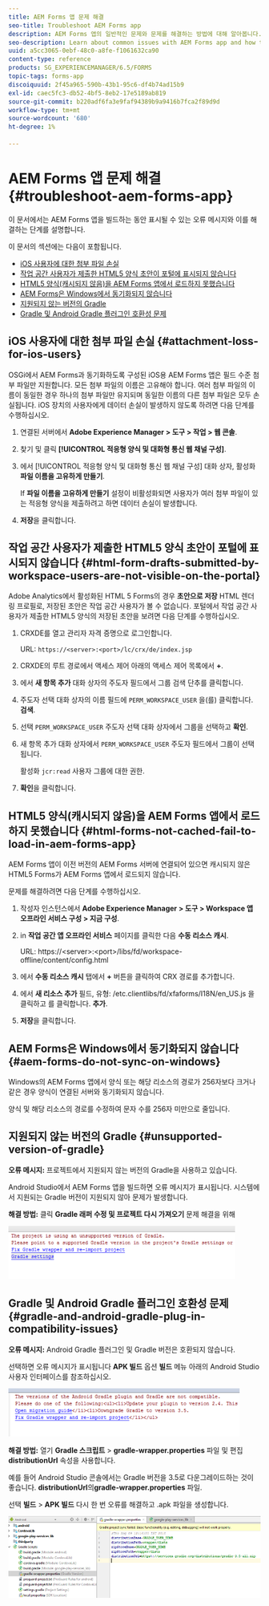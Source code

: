 ```yaml
---
title: AEM Forms 앱 문제 해결
seo-title: Troubleshoot AEM Forms app
description: AEM Forms 앱의 일반적인 문제와 문제를 해결하는 방법에 대해 알아봅니다.
seo-description: Learn about common issues with AEM Forms app and how to troubleshoot them.
uuid: a5cc3065-0ebf-48c0-a8fe-f1061632ca90
content-type: reference
products: SG_EXPERIENCEMANAGER/6.5/FORMS
topic-tags: forms-app
discoiquuid: 2f45a965-590b-43b1-95c6-df4b74ad15b9
exl-id: caec5fc3-db52-4bf5-8eb2-17e5189ab819
source-git-commit: b220adf6fa3e9faf94389b9a9416b7fca2f89d9d
workflow-type: tm+mt
source-wordcount: '680'
ht-degree: 1%

---
```


# AEM Forms 앱 문제 해결 {#troubleshoot-aem-forms-app}

이 문서에서는 AEM Forms 앱을 빌드하는 동안 표시될 수 있는 오류 메시지와 이를 해결하는 단계를 설명합니다.

이 문서의 섹션에는 다음이 포함됩니다.

* [iOS 사용자에 대한 첨부 파일 손실](/help/forms/using/issues-aem-forms-app.md#attachment-loss-for-ios-users)
* [작업 공간 사용자가 제출한 HTML5 양식 초안이 포털에 표시되지 않습니다](/help/forms/using/issues-aem-forms-app.md#html-form-drafts-submitted-by-workspace-users-are-not-visible-on-the-portal)
* [HTML5 양식(캐시되지 않음)을 AEM Forms 앱에서 로드하지 못했습니다](/help/forms/using/issues-aem-forms-app.md#html-forms-not-cached-fail-to-load-in-aem-forms-app)
* [AEM Forms은 Windows에서 동기화되지 않습니다](/help/forms/using/issues-aem-forms-app.md#aem-forms-do-not-sync-on-windows)
* [지원되지 않는 버전의 Gradle](/help/forms/using/issues-aem-forms-app.md#unsupported-version-of-gradle)
* [Gradle 및 Android Gradle 플러그인 호환성 문제](/help/forms/using/issues-aem-forms-app.md#gradle-and-android-gradle-plug-in-compatibility-issues)

## iOS 사용자에 대한 첨부 파일 손실 {#attachment-loss-for-ios-users}

OSGi에서 AEM Forms과 동기화하도록 구성된 iOS용 AEM Forms 앱은 필드 수준 첨부 파일만 지원합니다. 모든 첨부 파일의 이름은 고유해야 합니다. 여러 첨부 파일의 이름이 동일한 경우 하나의 첨부 파일만 유지되며 동일한 이름의 다른 첨부 파일은 모두 손실됩니다. iOS 장치의 사용자에게 데이터 손실이 발생하지 않도록 하려면 다음 단계를 수행하십시오.

1. 연결된 서버에서 **Adobe Experience Manager > 도구 > 작업 > 웹 콘솔**.
1. 찾기 및 클릭 **[!UICONTROL 적응형 양식 및 대화형 통신 웹 채널 구성]**.
1. 에서 [!UICONTROL 적응형 양식 및 대화형 통신 웹 채널 구성] 대화 상자, 활성화 **파일 이름을 고유하게 만들기**.

   If **파일 이름을 고유하게 만들기** 설정이 비활성화되면 사용자가 여러 첨부 파일이 있는 적응형 양식을 제출하려고 하면 데이터 손실이 발생합니다.

1. **저장**&#x200B;을 클릭합니다.

## 작업 공간 사용자가 제출한 HTML5 양식 초안이 포털에 표시되지 않습니다 {#html-form-drafts-submitted-by-workspace-users-are-not-visible-on-the-portal}

Adobe Analytics에서 활성화된 HTML 5 Forms의 경우 **초안으로 저장** HTML 렌더링 프로필로, 저장된 초안은 작업 공간 사용자가 볼 수 없습니다. 포털에서 작업 공간 사용자가 제출한 HTML5 양식의 저장된 초안을 보려면 다음 단계를 수행하십시오.

1. CRXDE를 열고 관리자 자격 증명으로 로그인합니다.

   URL: `https://<server>:<port>/lc/crx/de/index.jsp`

1. CRXDE의 루트 경로에서 액세스 제어 아래의 액세스 제어 목록에서 **+**.
1. 에서 **새 항목 추가** 대화 상자의 주도자 필드에서 그룹 검색 단추를 클릭합니다.
1. 주도자 선택 대화 상자의 이름 필드에 `PERM_WORKSPACE_USER` 을(를) 클릭합니다. **검색**.
1. 선택 `PERM_WORKSPACE_USER` 주도자 선택 대화 상자에서 그룹을 선택하고 **확인**.
1. 새 항목 추가 대화 상자에서 `PERM_WORKSPACE_USER` 주도자 필드에서 그룹이 선택됩니다.

   활성화 `jcr:read` 사용자 그룹에 대한 권한.

1. **확인**&#x200B;을 클릭합니다.

## HTML5 양식(캐시되지 않음)을 AEM Forms 앱에서 로드하지 못했습니다 {#html-forms-not-cached-fail-to-load-in-aem-forms-app}

AEM Forms 앱이 이전 버전의 AEM Forms 서버에 연결되어 있으면 캐시되지 않은 HTML5 Forms가 AEM Forms 앱에서 로드되지 않습니다.

문제를 해결하려면 다음 단계를 수행하십시오.

1. 작성자 인스턴스에서 **Adobe Experience Manager > 도구 > Workspace 앱 오프라인 서비스 구성 > 지금 구성**.
1. in **작업 공간 앱 오프라인 서비스** 페이지를 클릭한 다음 **수동 리소스 캐시**.

   URL: https://&lt;server>:&lt;port>/libs/fd/workspace-offline/content/config.html

1. 에서 **수동 리소스 캐시** 탭에서 **+** 버튼을 클릭하여 CRX 경로를 추가합니다.
1. 에서 **새 리소스 추가** 필드, 유형: /etc.clientlibs/fd/xfaforms/I18N/en_US.js 을 클릭하고 를 클릭합니다. **추가**.
1. **저장**&#x200B;을 클릭합니다.

## AEM Forms은 Windows에서 동기화되지 않습니다 {#aem-forms-do-not-sync-on-windows}

Windows의 AEM Forms 앱에서 양식 또는 해당 리소스의 경로가 256자보다 크거나 같은 경우 양식이 연결된 서버와 동기화되지 않습니다.

양식 및 해당 리소스의 경로를 수정하여 문자 수를 256자 미만으로 줄입니다.

## 지원되지 않는 버전의 Gradle {#unsupported-version-of-gradle}

**오류 메시지:** 프로젝트에서 지원되지 않는 버전의 Gradle을 사용하고 있습니다.

Android Studio에서 AEM Forms 앱을 빌드하면 오류 메시지가 표시됩니다. 시스템에서 지원되는 Gradle 버전이 지원되지 않아 문제가 발생합니다.

**해결 방법:** 클릭 **Gradle 래퍼 수정 및 프로젝트 다시 가져오기** 문제 해결을 위해

![gradle_unsupported_version](assets/gradle_unsupported_version.png)

## Gradle 및 Android Gradle 플러그인 호환성 문제 {#gradle-and-android-gradle-plug-in-compatibility-issues}

**오류 메시지:** Android Gradle 플러그인 및 Gradle 버전은 호환되지 않습니다.

선택하면 오류 메시지가 표시됩니다 **APK 빌드** 옵션 **빌드** 메뉴 아래의 Android Studio 사용자 인터페이스를 참조하십시오.

![gradle_plugin_compatibility](assets/gradle_plugin_compatibility.png)

**해결 방법:** 열기 **Gradle 스크립트** > **gradle-wrapper.properties** 파일 및 편집 **distributionUrl** 속성을 사용합니다.

예를 들어 Android Studio 콘솔에서는 Gradle 버전을 3.5로 다운그레이드하는 것이 좋습니다. **distributionUrl**&#x200B;의&#x200B;**gradle-wrapper.properties** 파일.

선택 **빌드** > **APK 빌드** 다시 한 번 오류를 해결하고 .apk 파일을 생성합니다.

![gradle_wrapper_properties](assets/gradle_wrapper_properties.png)
